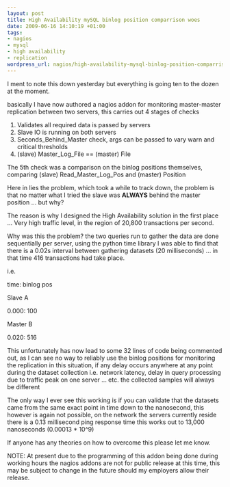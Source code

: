 ```yaml
--- 
layout: post
title: High Availability mySQL binlog position comparrison woes
date: 2009-06-16 14:10:19 +01:00
tags: 
- nagios
- mysql
- high availability
- replication
wordpress_url: nagios/high-availability-mysql-binlog-position-comparrison-woes
---
```

I ment to note this down yesterday but everything is going ten to the dozen at the moment.

basically I have now authored a nagios addon for monitoring master-master replication between two servers, this carries out 4 stages of checks

<ol>
	<li>Validates all required data is passed by servers</li>
	<li>Slave IO is running on both servers</li>
	<li>Seconds_Behind_Master check, args can be passed to vary warn and critical thresholds</li>
	<li>(slave) Master_Log_File == (master) File</li>
</ol>

The 5th check was a comparison on the binlog positions themselves, comparing (slave) Read_Master_Log_Pos and (master) Position

Here in lies the problem, which took a while to track down, the problem is that no matter what I tried the slave was <strong>ALWAYS</strong> behind the master position ... but why?

The reason is why I designed the High Availability solution in the first place ... Very high traffic level, in the region of 20,800 transactions per second.

Why was this the problem? the two queries run to gather the data are done sequentially per server, using the python time library I was able to find that there is a 0.02s interval between gathering datasets (20 milliseconds) ... in that time 416 transactions had take place.

i.e.

time: binlog pos

Slave A

0.000: 100

Master B

0.020: 516

This unfortunately has now lead to some 32 lines of code being commented out, as I can see no way to reliably use the binlog positions for monitoring the replication in this situation, if any delay occurs anywhere at any point during the dataset collection i.e. network latency, delay in query processing due to traffic peak on one server ... etc. the collected samples will always be different

The only way I ever see this working is if you can validate that the datasets came from the same exact point in time down to the nanosecond, this however is again not possible, on the network the servers currently reside there is a 0.13 millisecond ping response time this works out to 13,000 nanoseconds (0.00013 * 10^9)

If anyone has any theories on how to overcome this please let me know.


NOTE: At present due to the programming of this addon being done during working hours the nagios addons are not for public release at this time, this may be subject to change in the future should my employers allow their release.






